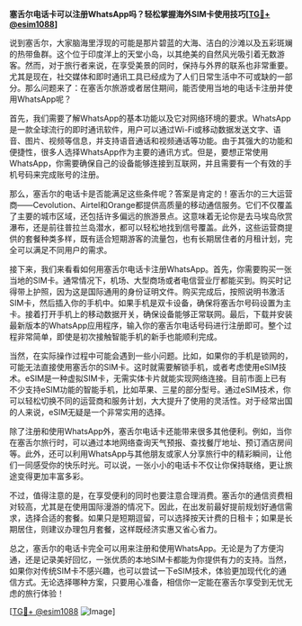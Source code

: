 **塞舌尔电话卡可以注册WhatsApp吗？轻松掌握海外SIM卡使用技巧[[TG💪+ @esim1088](https://t.me/s/esim1088)]**

说到塞舌尔，大家脑海里浮现的可能是那片碧蓝的大海、洁白的沙滩以及五彩斑斓的热带鱼群。这个位于印度洋上的天堂小岛，以其绝美的自然风光吸引着无数游客。然而，对于旅行者来说，在享受美景的同时，保持与外界的联系也非常重要。尤其是现在，社交媒体和即时通讯工具已经成为了人们日常生活中不可或缺的一部分。那么问题来了：在塞舌尔旅游或者居住期间，能否使用当地的电话卡注册并使用WhatsApp呢？

首先，我们需要了解WhatsApp的基本功能以及它对网络环境的要求。WhatsApp是一款全球流行的即时通讯软件，用户可以通过Wi-Fi或移动数据发送文字、语音、图片、视频等信息，并支持语音通话和视频通话等功能。由于其强大的功能和便捷性，很多人选择WhatsApp作为主要的通讯方式。但是，要想正常使用WhatsApp，你需要确保自己的设备能够连接到互联网，并且需要有一个有效的手机号码来完成账号的注册。

那么，塞舌尔的电话卡是否能满足这些条件呢？答案是肯定的！塞舌尔的三大运营商——Cevolution、Airtel和Orange都提供高质量的移动通信服务。它们不仅覆盖了主要的城市区域，还包括许多偏远的旅游景点。这意味着无论你是去马埃岛欣赏瀑布，还是前往普拉兰岛潜水，都可以轻松地找到信号覆盖。此外，这些运营商提供的套餐种类多样，既有适合短期游客的流量包，也有长期居住者的月租计划，完全可以满足不同用户的需求。

接下来，我们来看看如何用塞舌尔电话卡注册WhatsApp。首先，你需要购买一张当地的SIM卡。通常情况下，机场、大型商场或者电信营业厅都能买到。购买时记得带上护照，因为这是国际通用的身份证明文件。购买完成后，按照说明书激活SIM卡，然后插入你的手机中。如果手机是双卡设备，确保将塞舌尔号码设置为主卡。接着打开手机上的移动数据开关，确保设备能够正常联网。最后，下载并安装最新版本的WhatsApp应用程序，输入你的塞舌尔电话号码进行注册即可。整个过程非常简单，即使是初次接触智能手机的新手也能顺利完成。

当然，在实际操作过程中可能会遇到一些小问题。比如，如果你的手机是锁网的，可能无法直接使用塞舌尔的SIM卡。这时就需要解锁手机，或者考虑使用eSIM技术。eSIM是一种虚拟SIM卡，无需实体卡片就能实现网络连接。目前市面上已有不少支持eSIM功能的智能手机，比如苹果、三星的部分型号。通过eSIM技术，你可以轻松切换不同的运营商和服务计划，大大提升了使用的灵活性。对于经常出国的人来说，eSIM无疑是一个非常实用的选择。

除了注册和使用WhatsApp外，塞舌尔电话卡还能带来很多其他便利。例如，当你在塞舌尔旅行时，可以通过本地网络查询天气预报、查找餐厅地址、预订酒店房间等。此外，还可以利用WhatsApp与其他朋友或家人分享旅行中的精彩瞬间，让他们一同感受你的快乐时光。可以说，一张小小的电话卡不仅让你保持联络，更让旅途变得更加丰富多彩。

不过，值得注意的是，在享受便利的同时也要注意合理消费。塞舌尔的通信资费相对较高，尤其是在使用国际漫游的情况下。因此，在出发前最好提前规划好通信需求，选择合适的套餐。如果只是短期逗留，可以选择按天计费的日租卡；如果是长期居住，则建议办理包月套餐，这样既经济实惠又省心省力。

总之，塞舌尔的电话卡完全可以用来注册和使用WhatsApp。无论是为了方便沟通，还是记录美好回忆，一张优质的本地SIM卡都能为你提供有力的支持。当然，如果你对传统SIM卡不感兴趣，也可以尝试一下eSIM技术，体验更加现代化的通信方式。无论选择哪种方案，只要用心准备，相信你一定能在塞舌尔享受到无忧无虑的旅行体验！

[[TG💪+ @esim1088](https://t.me/s/esim1088) ![Image](https://i.postimg.cc/4NQfJmqS/Snipaste-2025-05-13-00-14-12.png)]